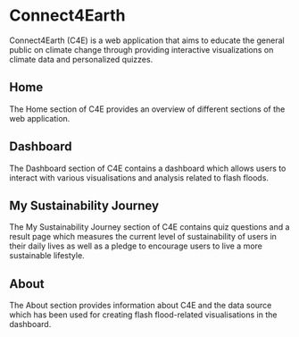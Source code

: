 # Connect4Earth

Connect4Earth (C4E) is a web application that aims to educate the general public on climate change through providing interactive visualizations on climate data and personalized quizzes.

## Home

The Home section of C4E provides an overview of different sections of the web application.

## Dashboard

The Dashboard section of C4E contains a dashboard which allows users to interact with various visualisations and analysis related to flash floods.

## My Sustainability Journey

The My Sustainability Journey section of C4E contains quiz questions and a result page which measures the current level of sustainability of users in their daily lives as well as a pledge to encourage users to live a more sustainable lifestyle.

## About

The About section provides information about C4E and the data source which has been used for creating flash flood-related visualisations in the dashboard.
